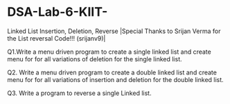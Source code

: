 # DSA-Lab-6-KIIT-
Linked List Insertion, Deletion, Reverse
|Special Thanks to Srijan Verma for the List reversal Code!!! (srijanv9)|

Q1.Write a menu driven program to create a single linked list and create menu for for all variations of deletion for the single linked list.

Q2. Write a menu driven program to create a double linked list and create menu for for all variations of insertion and deletion for the double linked list.

Q3. Write a program to reverse a single Linked list.
